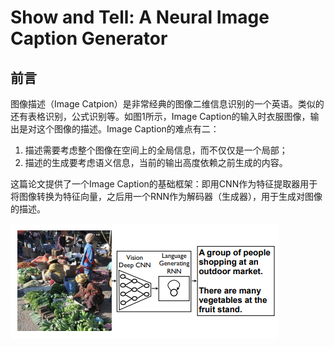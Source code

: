 # Show and Tell: A Neural Image Caption Generator

## 前言

图像描述（Image Catpion）是非常经典的图像二维信息识别的一个英语。类似的还有表格识别，公式识别等。如图1所示，Image Caption的输入时衣服图像，输出是对这个图像的描述。Image Caption的难点有二：

1. 描述需要考虑整个图像在空间上的全局信息，而不仅仅是一个局部；
2. 描述的生成要考虑语义信息，当前的输出高度依赖之前生成的内容。

这篇论文提供了一个Image Caption的基础框架：即用CNN作为特征提取器用于将图像转换为特征向量，之后用一个RNN作为解码器（生成器），用于生成对图像的描述。

![](/assets/SAndT_1.png)



